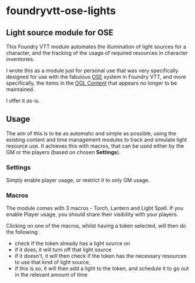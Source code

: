 # foundryvtt-ose-lights

## Light source module for OSE

This Foundry VTT module automates the illumination of light sources for a character, and the tracking of the usage of required resources in character inventories.

I wrote this as a module just for personal use that was very specifically designed for use with the fabulous [OSE](https://foundryvtt.com/packages/ose) system in Foundry VTT, and more specifically, the items in the [OGL Content](https://gitlab.com/mesfoliesludiques/foundryvtt-ose-content) that appears no longer to be maintained.

I offer it as-is.

## Usage

The aim of this is to be as automatic and simple as possible, using the existing content and time management modules to track and simulate light resource use. It achieves this with macros, that can be used either by the GM or the players (based on chosen **Settings**).

### Settings

Simply enable player usage, or restrict it to only GM usage.

### Macros

The module comes with 3 macros - Torch, Lantern and Light Spell. If you enable Player usage, you should share their visibility with your players.

Clicking on one of the macros, whilst having a token selected, will then do the following:

- check if the token already has a light source on
- if it does, it will turn off that light source
- if it doesn't, it will then check if the token has the necessary resources to use that kind of light source,
- if this is so, it will then add a light to the token, and schedule it to go out in the relevant amount of time


